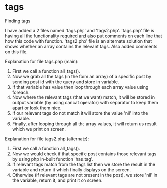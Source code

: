 # tags
Finding tags


I have added a 2 files named 'tags.php' and 'tags2.php'.
'tags.php' file is having all the functionality required and also put comments on each line that how this code with function.
'tags2.php' file is an alternate solution that shows whether an array contains the relevant tags. Also added comments on this file.

Explanation for file tags.php (main):

1. First we call a function all_tags().
2. Now we grab all the tags (in the form an array) of a specific post by sending post id with the query and store in variable.
3. If that variable has value then loop through each array value using foreach.
4. Now where the relevant tags (that we want) match, it will be stored in output variable (by using cancat operator) with separator to keep them apart or look them nice.
5. If our relevant tags do not match it will store the value 'nil' into the variable.
6. Finally, after looping through all the array values, it will return us result which we print on screen.


Explanation for file tags2.php (alternate):

1. First we call a function all_tags().
2. Now we would check if that specific post contains those relevant tags by using php in-built function 'has_tag'.
3. If relevant tags match from the tags list then we store the result in the variable and return it which finally displays on the screen.
4. Otherwise (if relevant tags are not present in the post), we store 'nil' in the variable, return it, and print it on screen.
